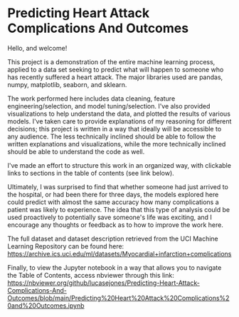 # Predicting Heart Attack Complications And Outcomes

Hello, and welcome! 

This project is a demonstration of the entire machine learning process, applied to a data set seeking to predict what will happen to someone who has recently suffered a heart attack. The major libraries used are pandas, numpy, matplotlib, seaborn, and sklearn. 

The work performed here includes data cleaning, feature engineering/selection, and model tuning/selection. I've also provided visualizations to help understand the data, and plotted the results of various models. I've taken care to provide explanations of my reasoning for different decisions; this project is written in a way that ideally will be accessible to any audience. The less technically inclined should be able to follow the written explanations and visualizations, while the more technically inclined should be able to understand the code as well. 

I've made an effort to structure this work in an organized way, with clickable links to sections in the table of contents (see link below). 

Ultimately, I was surprised to find that whether someone had just arrived to the hospital, or had been there for three days, the models explored here could predict with almost the same accuracy how many complications a patient was likely to experience. The idea that this type of analysis could be used proactively to potentially save someone's life was exciting, and I encourage any thoughts or feedback as to how to improve the work here.


The full dataset and dataset description retrieved from the UCI Machine Learning Repository can be found here:
https://archive.ics.uci.edu/ml/datasets/Myocardial+infarction+complications

Finally, to view the Jupyter notebook in a way that allows you to navigate the Table of Contents, access nbviewer through this link:
https://nbviewer.org/github/lucasejones/Predicting-Heart-Attack-Complications-And-Outcomes/blob/main/Predicting%20Heart%20Attack%20Complications%20and%20Outcomes.ipynb
